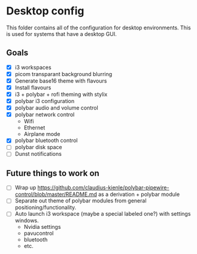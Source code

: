 # Desktop config

This folder contains all of the configuration for desktop environments. This is used for systems that have a desktop GUI.

## Goals

* [x] i3 workspaces
* [x] picom transparant background blurring
* [x] Generate base16 theme with flavours
* [x] Install flavours
* [x] i3 + polybar + rofi theming with stylix
* [x] polybar i3 configuration
* [x] polybar audio and volume control
* [x] polybar network control
    * Wifi
    * Ethernet
    * Airplane mode
* [x] polybar bluetooth control
* [ ] polybar disk space
* [ ] Dunst notifications

## Future things to work on

* [ ] Wrap up https://github.com/claudius-kienle/polybar-pipewire-control/blob/master/README.md as a derivation + polybar module
* [ ] Separate out theme of polybar modules from general positioning/functionality.
* [ ] Auto launch i3 workspace (maybe a special labeled one?) with settings windows.
    * Nvidia settings
    * pavucontrol
    * bluetooth
    * etc.
